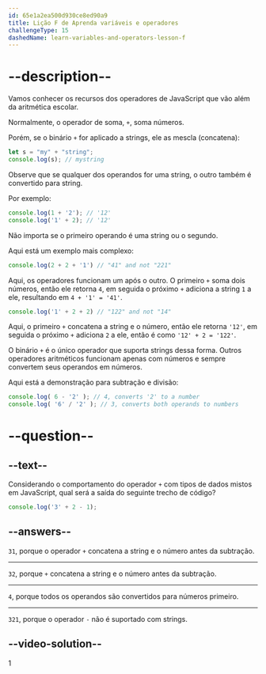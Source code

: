 ```yaml
---
id: 65e1a2ea500d930ce8ed90a9
title: Lição F de Aprenda variáveis e operadores
challengeType: 15
dashedName: learn-variables-and-operators-lesson-f
---
```


# --description--

Vamos conhecer os recursos dos operadores de JavaScript que vão além da aritmética escolar.

Normalmente, o operador de soma, `+`, soma números.

Porém, se o binário `+` for aplicado a strings, ele as mescla (concatena):

```js
let s = "my" + "string";
console.log(s); // mystring
```

Observe que se qualquer dos operandos for uma string, o outro também é convertido para string.

Por exemplo:

```js
console.log(1 + '2'); // '12'
console.log('1' + 2); // '12'
```

Não importa se o primeiro operando é uma string ou o segundo.

Aqui está um exemplo mais complexo:

```js
console.log(2 + 2 + '1') // "41" and not "221"
```

Aqui, os operadores funcionam um após o outro. O primeiro `+` soma dois números, então ele retorna `4`, em seguida o próximo `+` adiciona a string `1` a ele, resultando em `4 + '1' = '41'`.

```js
console.log('1' + 2 + 2) // "122" and not "14"
```

Aqui, o primeiro `+` concatena a string e o número, então ele retorna `'12'`, em seguida o próximo `+` adiciona `2` a ele, então é como `'12' + 2 = '122'`.

O binário `+` é o único operador que suporta strings dessa forma. Outros operadores aritméticos funcionam apenas com números e sempre convertem seus operandos em números.

Aqui está a demonstração para subtração e divisão:

```js
console.log( 6 - '2' ); // 4, converts '2' to a number
console.log( '6' / '2' ); // 3, converts both operands to numbers
```

# --question--

## --text--
Considerando o comportamento do operador `+` com tipos de dados mistos em JavaScript, qual será a saída do seguinte trecho de código?

```js
console.log('3' + 2 - 1);
```

## --answers--

`31`, porque o operador `+` concatena a string e o número antes da subtração.

---

`32`, porque `+` concatena a string e o número antes da subtração.

---

`4`, porque todos os operandos são convertidos para números primeiro.

---

`321`, porque o operador `-` não é suportado com strings.

## --video-solution--

1
